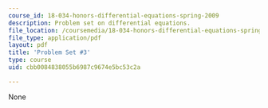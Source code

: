 ```yaml
---
course_id: 18-034-honors-differential-equations-spring-2009
description: Problem set on differential equations.
file_location: /coursemedia/18-034-honors-differential-equations-spring-2009/cbb0084838055b6987c9674e5bc53c2a_MIT18_034s09_pset03.pdf
file_type: application/pdf
layout: pdf
title: 'Problem Set #3'
type: course
uid: cbb0084838055b6987c9674e5bc53c2a

---
```

None